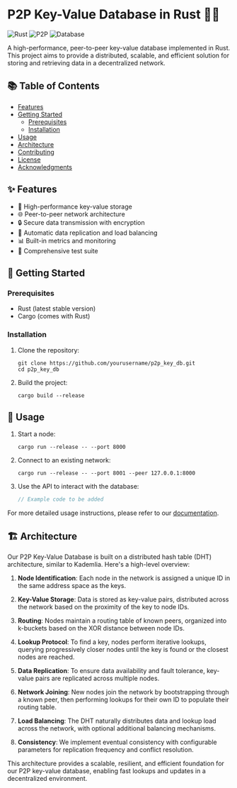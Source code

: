 # P2P Key-Value Database in Rust 🦀🔑

![Rust](https://img.shields.io/badge/rust-%23000000.svg?style=for-the-badge&logo=rust&logoColor=white)
![P2P](https://img.shields.io/badge/P2P-Network-blue?style=for-the-badge)
![Database](https://img.shields.io/badge/Database-KeyValue-green?style=for-the-badge)

A high-performance, peer-to-peer key-value database implemented in Rust. This project aims to provide a distributed, scalable, and efficient solution for storing and retrieving data in a decentralized network.

## 📚 Table of Contents

- [Features](#features)
- [Getting Started](#getting-started)
  - [Prerequisites](#prerequisites)
  - [Installation](#installation)
- [Usage](#usage)
- [Architecture](#architecture)
- [Contributing](#contributing)
- [License](#license)
- [Acknowledgments](#acknowledgments)

## ✨ Features

- 🚀 High-performance key-value storage
- 🌐 Peer-to-peer network architecture
- 🔒 Secure data transmission with encryption
- 🔄 Automatic data replication and load balancing
- 📊 Built-in metrics and monitoring
- 🧪 Comprehensive test suite

## 🚀 Getting Started

### Prerequisites

- Rust (latest stable version)
- Cargo (comes with Rust)

### Installation

1. Clone the repository:
   ```
   git clone https://github.com/yourusername/p2p_key_db.git
   cd p2p_key_db
   ```

2. Build the project:
   ```
   cargo build --release
   ```

## 🔧 Usage

1. Start a node:
   ```
   cargo run --release -- --port 8000
   ```

2. Connect to an existing network:
   ```
   cargo run --release -- --port 8001 --peer 127.0.0.1:8000
   ```

3. Use the API to interact with the database:
   ```rust
   // Example code to be added
   ```

For more detailed usage instructions, please refer to our [documentation](https://github.com/yourusername/p2p_key_db/wiki).

## 🏗️ Architecture

Our P2P Key-Value Database is built on a distributed hash table (DHT) architecture, similar to Kademlia. Here's a high-level overview:

1. **Node Identification**: Each node in the network is assigned a unique ID in the same address space as the keys.

2. **Key-Value Storage**: Data is stored as key-value pairs, distributed across the network based on the proximity of the key to node IDs.

3. **Routing**: Nodes maintain a routing table of known peers, organized into k-buckets based on the XOR distance between node IDs.

4. **Lookup Protocol**: To find a key, nodes perform iterative lookups, querying progressively closer nodes until the key is found or the closest nodes are reached.

5. **Data Replication**: To ensure data availability and fault tolerance, key-value pairs are replicated across multiple nodes.

6. **Network Joining**: New nodes join the network by bootstrapping through a known peer, then performing lookups for their own ID to populate their routing table.

7. **Load Balancing**: The DHT naturally distributes data and lookup load across the network, with optional additional balancing mechanisms.

8. **Consistency**: We implement eventual consistency with configurable parameters for replication frequency and conflict resolution.

This architecture provides a scalable, resilient, and efficient foundation for our P2P key-value database, enabling fast lookups and updates in a decentralized environment.
